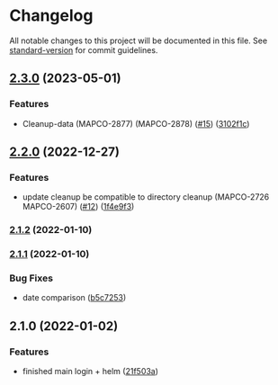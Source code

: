 # Changelog

All notable changes to this project will be documented in this file. See [standard-version](https://github.com/conventional-changelog/standard-version) for commit guidelines.

## [2.3.0](https://github.com/MapColonies/exporter-cleanup/compare/v2.2.0...v2.3.0) (2023-05-01)


### Features

* Cleanup-data (MAPCO-2877) (MAPCO-2878) ([#15](https://github.com/MapColonies/exporter-cleanup/issues/15)) ([3102f1c](https://github.com/MapColonies/exporter-cleanup/commit/3102f1c856124644126a91f9b9cf87e15b3053ee))

## [2.2.0](https://github.com/MapColonies/exporter-cleanup/compare/v2.1.2...v2.2.0) (2022-12-27)


### Features

* update cleanup be compatible to directory cleanup (MAPCO-2726 MAPCO-2607) ([#12](https://github.com/MapColonies/exporter-cleanup/issues/12)) ([1f4e9f3](https://github.com/MapColonies/exporter-cleanup/commit/1f4e9f37c0745f1aa74cf6baf398913e92da7872))

### [2.1.2](https://github.com/MapColonies/exporter-cleanup/compare/v2.1.1...v2.1.2) (2022-01-10)

### [2.1.1](https://github.com/MapColonies/exporter-cleanup/compare/v2.1.0...v2.1.1) (2022-01-10)


### Bug Fixes

* date comparison ([b5c7253](https://github.com/MapColonies/exporter-cleanup/commit/b5c72534da245ee2ee1271ff273e578a201d0964))

## 2.1.0 (2022-01-02)


### Features

* finished main login + helm ([21f503a](https://github.com/MapColonies/exporter-cleanup/commit/21f503afb48d7470ac28bc1e27c0daeb424d61bc))

